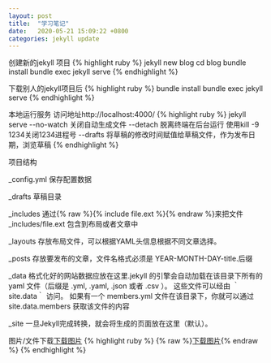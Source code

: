 ```yaml
---
layout: post
title:  "学习笔记"
date:   2020-05-21 15:09:22 +0800
categories: jekyll update
---
```

创建新的jekyll 项目
{% highlight ruby %}
  jekyll new blog
  cd blog
  bundle install 
  bundle exec jekyll serve
{% endhighlight %}


下载别人的jekyll项目后
{% highlight ruby %}
bundle install
bundle exec jekyll serve
{% endhighlight %}

本地运行服务 访问地址http://localhost:4000/
{% highlight ruby %}
jekyll serve
--no-watch 关闭自动生成文件
--detach 脱离终端在后台运行 使用kill -9 1234关闭1234进程号
--drafts 将草稿的修改时间赋值给草稿文件，作为发布日期，浏览草稿
{% endhighlight %}

项目结构

_config.yml 保存配置数据

_drafts 草稿目录

_includes 通过{% raw %}{% include file.ext %}{% endraw %}来把文件 _includes/file.ext 包含到布局或者文章中

_layouts 存放布局文件，可以根据YAML头信息根据不同文章选择。

_posts 存放要发布的文章，文件名格式必须是 YEAR-MONTH-DAY-title.后缀 

_data 格式化好的网站数据应放在这里.jekyll 的引擎会自动加载在该目录下所有的 yaml 文件（后缀是 .yml, .yaml, .json 或者 .csv ）。
这些文件可以经由 ｀site.data｀ 访问。
如果有一个 members.yml 文件在该目录下，你就可以通过 site.data.members 获取该文件的内容

_site 一旦Jekyll完成转换，就会将生成的页面放在这里（默认）。

图片/文件下载[下载图片]({{site.url}}/assets/image/seo.jpg)
{% highlight ruby %}
{% raw %}[下载图片]({{site.url}}/assets/image/seo.jpg){% endraw %}
{% endhighlight %}

